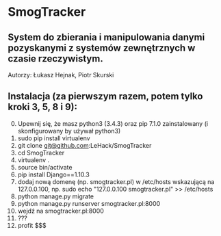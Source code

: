 # SmogTracker

## System do zbierania i manipulowania danymi pozyskanymi z systemów zewnętrznych w czasie rzeczywistym.

Autorzy: Łukasz Hejnak, Piotr Skurski

## Instalacja (za pierwszym razem, potem tylko kroki 3, 5, 8 i 9):
0. Upewnij się, że masz python3 (3.4.3) oraz pip 7.1.0 zainstalowany (i skonfigurowany by używał python3)
1. sudo pip install virtualenv
2. git clone git@github.com:LeHack/SmogTracker
3. cd SmogTracker
4. virtualenv .
5. source bin/activate
6. pip install Django==1.10.3
7. dodaj nową domenę (np. smogtracker.pl) w /etc/hosts wskazującą na 127.0.0.100, np.
        sudo echo "127.0.0.100   smogtracker.pl" >> /etc/hosts
8. python manage.py migrate
9. python manage.py runserver smogtracker.pl:8000
10. wejdź na smogtracker.pl:8000
11. ???
12. profit $$$
